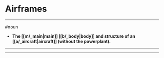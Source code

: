 # Airframes
---
#noun
- **The [[m/_main|main]] [[b/_body|body]] and structure of an [[a/_aircraft|aircraft]] (without the powerplant).**
---
---
